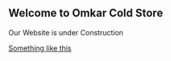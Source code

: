 ## Welcome to Omkar Cold Store

Our Website is under Construction

[Something like this](http://www.bgcoldstore.wordpress.com)

